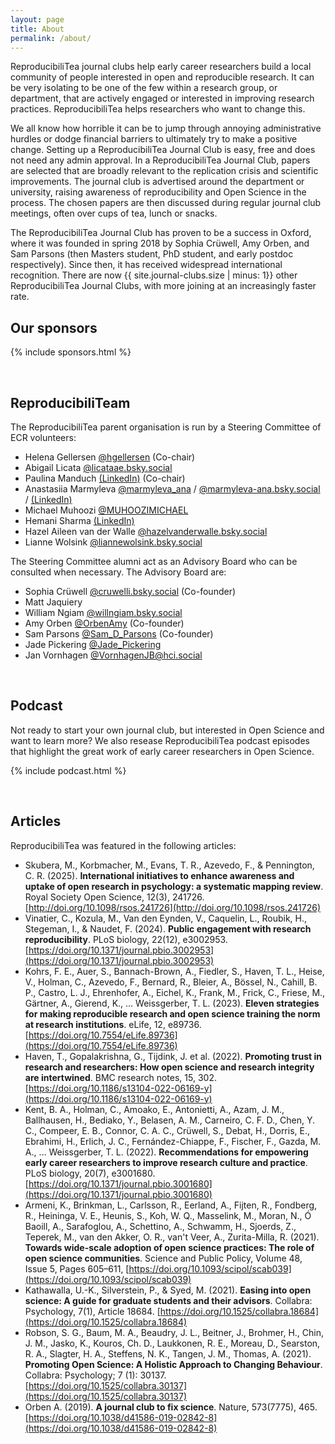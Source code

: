 ```yaml
---
layout: page
title: About
permalink: /about/
---
```


ReproducibiliTea journal clubs help early career researchers build a local community of people interested in open and reproducible research. It can be very isolating to be one of the few within a research group, or department, that are actively engaged or interested in improving research practices. ReproducibiliTea helps researchers who want to change this.

We all know how horrible it can be to jump through annoying administrative hurdles or dodge financial barriers to ultimately try to make a positive change. Setting up a ReproducibiliTea Journal Club is easy, free and does not need any admin approval. In a ReproducibiliTea Journal Club, papers are selected that are broadly relevant to the replication crisis and scientific improvements. The journal club is advertised around the department or university, raising awareness of reproducibility and Open Science in the process. The chosen papers are then discussed during regular journal club meetings, often over cups of tea, lunch or snacks. 

The ReproducibiliTea Journal Club has proven to be a success in Oxford, where it was founded in spring 2018 by Sophia Crüwell, Amy Orben, and Sam Parsons (then Masters student, PhD student, and early postdoc respectively). Since then, it has received widespread international recognition. There are now {{ site.journal-clubs.size | minus: 1}} other ReproducibiliTea Journal Clubs, with more joining at an increasingly faster rate.

## Our sponsors

{% include sponsors.html %}

<br/>

## ReproducibiliTeam

The ReproducibiliTea parent organisation is run by a Steering Committee of ECR volunteers: 


* Helena Gellersen [@hgellersen](https://twitter.com/hgellersen) (Co-chair)
* Abigail Licata [@licataae.bsky.social](https://bsky.app/profile/licataae.bsky.social)
* Paulina Manduch [(LinkedIn)](https://www.linkedin.com/in/paulinamanduch/) (Co-chair)
* Anastasiia Marmyleva [@marmyleva_ana](https://x.com/marmyleva_ana) / [@marmyleva-ana.bsky.social](https://bsky.app/profile/marmyleva-ana.bsky.social) / [(LinkedIn)](https://www.linkedin.com/in/anastasiia-marmyleva-5ba646106/)
* Michael Muhoozi [@MUHOOZIMICHAEL](https://twitter.com/MUHOOZIMICHAEL)
* Hemani Sharma [(LinkedIn)](https://www.linkedin.com/in/hemani-sharma-b9476516/)
* Hazel Aileen van der Walle [@hazelvanderwalle.bsky.social](https://bsky.app/profile/hazelvanderwalle.bsky.social)
* Lianne Wolsink [@liannewolsink.bsky.social](https://bsky.app/profile/liannewolsink.bsky.social)



The Steering Committee alumni act as an Advisory Board who can be consulted when necessary.
The Advisory Board are:

* Sophia Crüwell [@cruwelli.bsky.social](https://bsky.app/profile/cruwelli.bsky.social) (Co-founder)
* Matt Jaquiery
* William Ngiam [@willngiam.bsky.social](https://bsky.app/profile/willngiam.bsky.social)
* Amy Orben [@OrbenAmy](https://twitter.com/OrbenAmy) (Co-founder)
* Sam Parsons [@Sam_D_Parsons](https://twitter.com/Sam_D_Parsons) (Co-founder)
* Jade Pickering [@Jade_Pickering](https://twitter.com/Jade_Pickering)
* Jan Vornhagen [@VornhagenJB@hci.social](https://hci.social/@VornhagenJB) 

<br/>

## Podcast

Not ready to start your own journal club, but interested in Open Science and want to learn more? We also resease ReproducibiliTea podcast episodes that highlight the great work of early career researchers in Open Science.

{% include podcast.html %}

<br/>

## Articles

ReproducibiliTea was featured in the following articles:

* Skubera, M., Korbmacher, M., Evans, T. R., Azevedo, F., & Pennington, C. R. (2025). **International initiatives to enhance awareness and uptake of open research in psychology: a systematic mapping review**. Royal Society Open Science, 12(3), 241726. [http://doi.org/10.1098/rsos.241726](http://doi.org/10.1098/rsos.241726)
* Vinatier, C., Kozula, M., Van den Eynden, V., Caquelin, L., Roubik, H., Stegeman, I., & Naudet, F. (2024). **Public engagement with research reproducibility**. PLoS biology, 22(12), e3002953. [https://doi.org/10.1371/journal.pbio.3002953](https://doi.org/10.1371/journal.pbio.3002953)
* Kohrs, F. E., Auer, S., Bannach-Brown, A., Fiedler, S., Haven, T. L., Heise, V., Holman, C., Azevedo, F., Bernard, R., Bleier, A., Bössel, N., Cahill, B. P., Castro, L. J., Ehrenhofer, A., Eichel, K., Frank, M., Frick, C., Friese, M., Gärtner, A., Gierend, K., … Weissgerber, T. L. (2023). **Eleven strategies for making reproducible research and open science training the norm at research institutions**. eLife, 12, e89736. [https://doi.org/10.7554/eLife.89736](https://doi.org/10.7554/eLife.89736) 
* Haven, T., Gopalakrishna, G., Tijdink, J. et al. (2022). **Promoting trust in research and researchers: How open science and research integrity are intertwined**. BMC research notes, 15, 302. [https://doi.org/10.1186/s13104-022-06169-y](https://doi.org/10.1186/s13104-022-06169-y) 
* Kent, B. A., Holman, C., Amoako, E., Antonietti, A., Azam, J. M., Ballhausen, H., Bediako, Y., Belasen, A. M., Carneiro, C. F. D., Chen, Y. C., Compeer, E. B., Connor, C. A. C., Crüwell, S., Debat, H., Dorris, E., Ebrahimi, H., Erlich, J. C., Fernández-Chiappe, F., Fischer, F., Gazda, M. A., … Weissgerber, T. L. (2022). **Recommendations for empowering early career researchers to improve research culture and practice**. PLoS biology, 20(7), e3001680. [https://doi.org/10.1371/journal.pbio.3001680](https://doi.org/10.1371/journal.pbio.3001680)
* Armeni, K., Brinkman, L., Carlsson, R., Eerland, A., Fijten, R., Fondberg, R., Heininga, V. E., Heunis, S., Koh, W. Q., Masselink, M., Moran, N., Ó Baoill, A., Sarafoglou, A., Schettino, A., Schwamm, H., Sjoerds, Z., Teperek, M., van den Akker, O. R., van't Veer, A., Zurita-Milla, R. (2021). **Towards wide-scale adoption of open science practices: The role of open science communities**. Science and Public Policy, Volume 48, Issue 5, Pages 605–611, [https://doi.org/10.1093/scipol/scab039](https://doi.org/10.1093/scipol/scab039)
* Kathawalla, U.-K., Silverstein, P., & Syed, M. (2021). **Easing into open science: A guide for graduate students and their advisors**. Collabra: Psychology, 7(1), Article 18684. [https://doi.org/10.1525/collabra.18684](https://doi.org/10.1525/collabra.18684)
* Robson, S. G.,  Baum, M. A., Beaudry, J. L., Beitner, J., Brohmer, H., Chin, J. M., Jasko, K., Kouros, Ch. D., Laukkonen, R. E., Moreau, D., Searston, R. A., Slagter, H. A., Steffens, N. K., Tangen, J. M., Thomas, A. (2021). **Promoting Open Science: A Holistic Approach to Changing Behaviour**. Collabra: Psychology; 7 (1): 30137. [https://doi.org/10.1525/collabra.30137](https://doi.org/10.1525/collabra.30137)
* Orben A. (2019). **A journal club to fix science**. Nature, 573(7775), 465. [https://doi.org/10.1038/d41586-019-02842-8](https://doi.org/10.1038/d41586-019-02842-8)
